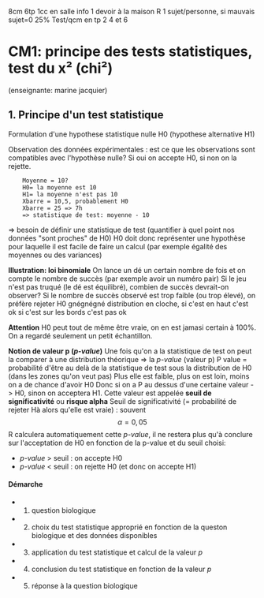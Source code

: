 8cm
6tp
1cc en salle info
1 devoir à la maison
	R
	1 sujet/personne, si mauvais sujet=0
	25%
Test/qcm en tp 2 4 et 6   



# CM1: principe des tests statistiques, test du x² (chi²)

(enseignante: marine jacquier)

## 1. Principe d'un test statistique

Formulation d'une hypothese statistique nulle H0 (hypothese alternative H1)

Observation des données expérimentales : est ce que les observations sont compatibles avec l'hypothèse nulle?
Si oui on accepte H0, si non on la rejette.

		Moyenne = 10?
		H0= la moyenne est 10
		H1= la moyenne n'est pas 10
		Xbarre = 10,5, probablement H0
		Xbarre = 25 => 7h
		=> statistique de test: moyenne - 10
		 
=> besoin de définir une statistique de test (quantifier à quel point nos données "sont proches" de H0)
H0 doit donc représenter une hypothèse pour laquelle il est facile de faire un calcul (par exemple égalité des moyennes ou des variances)

**Illustration: loi binomiale**
	On lance un dé un certain nombre de fois et on compte le nombre de succès (par exemple avoir un numéro pair)
	Si le jeu n'est pas truqué (le dé est équilibré), combien de succès devrait-on observer?
	Si le nombre de succès observé est trop faible (ou trop élevé), on préfère rejeter H0
	gnégnégné distribution en cloche, si c'est en haut c'est ok si c'est sur les bords c'est pas ok


**Attention**
H0 peut tout de même être vraie, on en est jamasi certain à 100%.
On a regardé seulement un petit échantillon.

**Notion de valeur p (*p-value*)**
Une fois qu'on a la statistique de test on peut la comparer à une distribution théorique => la *p-value* (valeur p)
P value = probabilité d'être au delà de la statistique de test sous la distribution de H0 (dans les zones qu'on veut pas)
Plus elle est faible, plus on est loin, moins on a de chance d'avoir H0
Donc si on a P au dessus d'une certaine valeur -> H0, sinon on acceptera H1.
Cette valeur est appelée **seuil de significativité** ou **risque alpha**
Seuil de significativité (= probabilité de rejeter Hà alors qu'elle est vraie) : souvent $$\alpha= 0,05$$
R calculera automatiquement cette *p-value*, il ne restera plus qu'à conclure sur l'acceptation de H0 en fonction de la p-value et du seuil choisi:
* *p-value* > seuil : on accepte H0
* *p-value* < seuil : on rejette H0 (et donc on accepte H1)


#### Démarche
* 1) question biologique
* 2) choix du test statistique approprié en fonction de la queston biologique et des données disponibles
* 3) application du test statistique et calcul de la valeur *p*
* 4) conclusion du test statistique en fonction de la valeur *p*
* 5) réponse à la question biologique



